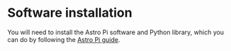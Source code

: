 # Software installation

You will need to install the Astro Pi software and Python library, which you can do by following the [Astro Pi guide](https://www.raspberrypi.org/learning/astro-pi-guide/).

